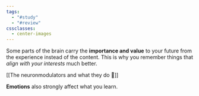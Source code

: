 ```yaml
---
tags:
  - "#study"
  - "#review"
cssclasses:
  - center-images
---
```

Some parts of the brain carry the **importance and value** to your future from the experience instead of the content. This is why you remember things that *align with your interests* much better.

[[The neuronmodulators and what they do 🤯]]

**Emotions** also strongly affect what you learn.
